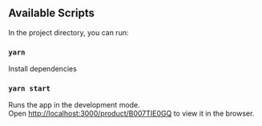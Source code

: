 ## Available Scripts

In the project directory, you can run:

### `yarn`

Install dependencies

### `yarn start`

Runs the app in the development mode.\
Open [http://localhost:3000/product/B007TIE0GQ](http://localhost:3000/product/B007TIE0GQ) to view it in the browser.
